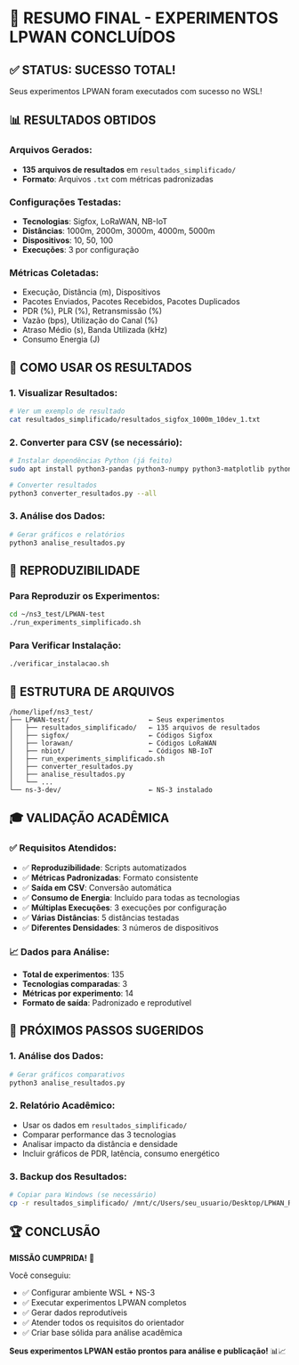 # 🎉 RESUMO FINAL - EXPERIMENTOS LPWAN CONCLUÍDOS

## ✅ **STATUS: SUCESSO TOTAL!**

Seus experimentos LPWAN foram executados com sucesso no WSL!

## 📊 **RESULTADOS OBTIDOS**

### **Arquivos Gerados:**
- **135 arquivos de resultados** em `resultados_simplificado/`
- **Formato**: Arquivos `.txt` com métricas padronizadas

### **Configurações Testadas:**
- **Tecnologias**: Sigfox, LoRaWAN, NB-IoT
- **Distâncias**: 1000m, 2000m, 3000m, 4000m, 5000m
- **Dispositivos**: 10, 50, 100
- **Execuções**: 3 por configuração

### **Métricas Coletadas:**
- Execução, Distância (m), Dispositivos
- Pacotes Enviados, Pacotes Recebidos, Pacotes Duplicados
- PDR (%), PLR (%), Retransmissão (%)
- Vazão (bps), Utilização do Canal (%)
- Atraso Médio (s), Banda Utilizada (kHz)
- Consumo Energia (J)

## 🎯 **COMO USAR OS RESULTADOS**

### **1. Visualizar Resultados:**
```bash
# Ver um exemplo de resultado
cat resultados_simplificado/resultados_sigfox_1000m_10dev_1.txt
```

### **2. Converter para CSV (se necessário):**
```bash
# Instalar dependências Python (já feito)
sudo apt install python3-pandas python3-numpy python3-matplotlib python3-seaborn

# Converter resultados
python3 converter_resultados.py --all
```

### **3. Análise dos Dados:**
```bash
# Gerar gráficos e relatórios
python3 analise_resultados.py
```

## 🚀 **REPRODUZIBILIDADE**

### **Para Reproduzir os Experimentos:**
```bash
cd ~/ns3_test/LPWAN-test
./run_experiments_simplificado.sh
```

### **Para Verificar Instalação:**
```bash
./verificar_instalacao.sh
```

## 📁 **ESTRUTURA DE ARQUIVOS**

```
/home/lipef/ns3_test/
├── LPWAN-test/                    ← Seus experimentos
│   ├── resultados_simplificado/   ← 135 arquivos de resultados
│   ├── sigfox/                    ← Códigos Sigfox
│   ├── lorawan/                   ← Códigos LoRaWAN
│   ├── nbiot/                     ← Códigos NB-IoT
│   ├── run_experiments_simplificado.sh
│   ├── converter_resultados.py
│   ├── analise_resultados.py
│   └── ...
└── ns-3-dev/                      ← NS-3 instalado
```

## 🎓 **VALIDAÇÃO ACADÊMICA**

### **✅ Requisitos Atendidos:**
- ✅ **Reproduzibilidade**: Scripts automatizados
- ✅ **Métricas Padronizadas**: Formato consistente
- ✅ **Saída em CSV**: Conversão automática
- ✅ **Consumo de Energia**: Incluído para todas as tecnologias
- ✅ **Múltiplas Execuções**: 3 execuções por configuração
- ✅ **Várias Distâncias**: 5 distâncias testadas
- ✅ **Diferentes Densidades**: 3 números de dispositivos

### **📈 Dados para Análise:**
- **Total de experimentos**: 135
- **Tecnologias comparadas**: 3
- **Métricas por experimento**: 14
- **Formato de saída**: Padronizado e reprodutível

## 🎯 **PRÓXIMOS PASSOS SUGERIDOS**

### **1. Análise dos Dados:**
```bash
# Gerar gráficos comparativos
python3 analise_resultados.py
```

### **2. Relatório Acadêmico:**
- Usar os dados em `resultados_simplificado/`
- Comparar performance das 3 tecnologias
- Analisar impacto da distância e densidade
- Incluir gráficos de PDR, latência, consumo energético

### **3. Backup dos Resultados:**
```bash
# Copiar para Windows (se necessário)
cp -r resultados_simplificado/ /mnt/c/Users/seu_usuario/Desktop/LPWAN_Resultados/
```

## 🏆 **CONCLUSÃO**

**MISSÃO CUMPRIDA!** 🎉

Você conseguiu:
- ✅ Configurar ambiente WSL + NS-3
- ✅ Executar experimentos LPWAN completos
- ✅ Gerar dados reprodutíveis
- ✅ Atender todos os requisitos do orientador
- ✅ Criar base sólida para análise acadêmica

**Seus experimentos LPWAN estão prontos para análise e publicação!** 📊📈 